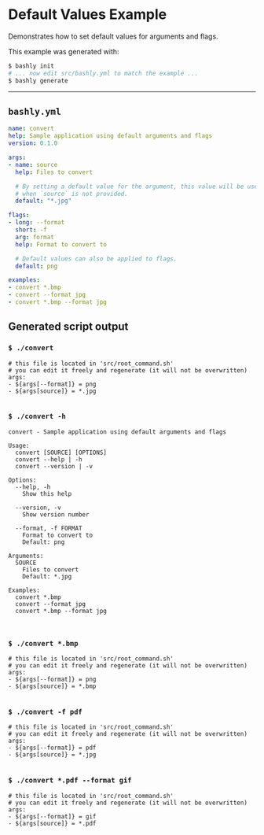 # Default Values Example

Demonstrates how to set default values for arguments and flags.

This example was generated with:

```bash
$ bashly init
# ... now edit src/bashly.yml to match the example ...
$ bashly generate
```

-----

## `bashly.yml`

```yaml
name: convert
help: Sample application using default arguments and flags
version: 0.1.0

args:
- name: source
  help: Files to convert

  # By setting a default value for the argument, this value will be used
  # when `source` is not provided.
  default: "*.jpg"

flags:
- long: --format
  short: -f
  arg: format
  help: Format to convert to

  # Default values can also be applied to flags.
  default: png

examples:
- convert *.bmp
- convert --format jpg
- convert *.bmp --format jpg
```



## Generated script output

### `$ ./convert`

```shell
# this file is located in 'src/root_command.sh'
# you can edit it freely and regenerate (it will not be overwritten)
args:
- ${args[--format]} = png
- ${args[source]} = *.jpg


```

### `$ ./convert -h`

```shell
convert - Sample application using default arguments and flags

Usage:
  convert [SOURCE] [OPTIONS]
  convert --help | -h
  convert --version | -v

Options:
  --help, -h
    Show this help

  --version, -v
    Show version number

  --format, -f FORMAT
    Format to convert to
    Default: png

Arguments:
  SOURCE
    Files to convert
    Default: *.jpg

Examples:
  convert *.bmp
  convert --format jpg
  convert *.bmp --format jpg



```

### `$ ./convert *.bmp`

```shell
# this file is located in 'src/root_command.sh'
# you can edit it freely and regenerate (it will not be overwritten)
args:
- ${args[--format]} = png
- ${args[source]} = *.bmp


```

### `$ ./convert -f pdf`

```shell
# this file is located in 'src/root_command.sh'
# you can edit it freely and regenerate (it will not be overwritten)
args:
- ${args[--format]} = pdf
- ${args[source]} = *.jpg


```

### `$ ./convert *.pdf --format gif`

```shell
# this file is located in 'src/root_command.sh'
# you can edit it freely and regenerate (it will not be overwritten)
args:
- ${args[--format]} = gif
- ${args[source]} = *.pdf


```



